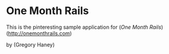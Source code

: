 # One Month Rails


This is the pinteresting sample application for 
(*One Month Rails*)(http://onemonthrails.com)

by (Gregory Haney)